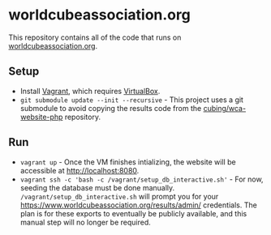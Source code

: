 worldcubeassociation.org
========================

This repository contains all of the code that runs on [worldcubeassociation.org](https://www.worldcubeassociation.org/).

## Setup
- Install [Vagrant](https://www.vagrantup.com/), which requires
  [VirtualBox](https://www.virtualbox.org/).
- `git submodule update --init --recursive` - This project uses a git submodule
  to avoid copying the results code from the
  [cubing/wca-website-php](https://github.com/cubing/wca-website-php)
  repository.

## Run
- `vagrant up` - Once the VM finishes intializing, the website will be
  accessible at [http://localhost:8080](http://localhost:8080).
- `vagrant ssh -c 'bash -c /vagrant/setup_db_interactive.sh'` - For now,
  seeding the database must be done manually.
  `/vagrant/setup_db_interactive.sh` will prompt
  you for your https://www.worldcubeassociation.org/results/admin/ credentials.
  The plan is for these exports to eventually be publicly available, and this
  manual step will no longer be required.
